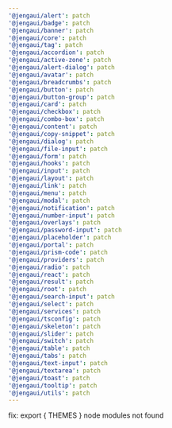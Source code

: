 ```yaml
---
'@jengaui/alert': patch
'@jengaui/badge': patch
'@jengaui/banner': patch
'@jengaui/core': patch
'@jengaui/tag': patch
'@jengaui/accordion': patch
'@jengaui/active-zone': patch
'@jengaui/alert-dialog': patch
'@jengaui/avatar': patch
'@jengaui/breadcrumbs': patch
'@jengaui/button': patch
'@jengaui/button-group': patch
'@jengaui/card': patch
'@jengaui/checkbox': patch
'@jengaui/combo-box': patch
'@jengaui/content': patch
'@jengaui/copy-snippet': patch
'@jengaui/dialog': patch
'@jengaui/file-input': patch
'@jengaui/form': patch
'@jengaui/hooks': patch
'@jengaui/input': patch
'@jengaui/layout': patch
'@jengaui/link': patch
'@jengaui/menu': patch
'@jengaui/modal': patch
'@jengaui/notification': patch
'@jengaui/number-input': patch
'@jengaui/overlays': patch
'@jengaui/password-input': patch
'@jengaui/placeholder': patch
'@jengaui/portal': patch
'@jengaui/prism-code': patch
'@jengaui/providers': patch
'@jengaui/radio': patch
'@jengaui/react': patch
'@jengaui/result': patch
'@jengaui/root': patch
'@jengaui/search-input': patch
'@jengaui/select': patch
'@jengaui/services': patch
'@jengaui/tsconfig': patch
'@jengaui/skeleton': patch
'@jengaui/slider': patch
'@jengaui/switch': patch
'@jengaui/table': patch
'@jengaui/tabs': patch
'@jengaui/text-input': patch
'@jengaui/textarea': patch
'@jengaui/toast': patch
'@jengaui/tooltip': patch
'@jengaui/utils': patch
---
```


fix: export { THEMES } node modules not found
